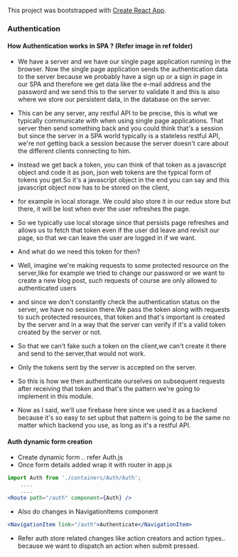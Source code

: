 This project was bootstrapped with [Create React App](https://github.com/facebook/create-react-app).

### Authentication

#### How Authentication works in SPA ? (Refer image in ref folder)

* We have a server and we have our single page application running in the browser. Now the single page application sends the authentication data to the server because we probably have a sign up or a sign in page in our SPA and therefore we get data like the e-mail address and the password and we send this to the server to validate it and this is also where we store our persistent data, in the database on the server.

* This can be any server, any restful API to be precise, this is what we typically communicate with when using single page applications. That server then send something back and you could think that's a session but since the server in a SPA world typically is a stateless restful API, we're not getting back
a session because the server doesn't care about the different clients connecting to him.

* Instead we get back a token, you can think of that token as a javascript object and code it as json, json web tokens are the typical form of tokens you get.So it's a javascript object in the end you can say and this javascript object now has to be stored on the client,

* for example in local storage. We could also store it in our redux store but there, it will be lost when ever the user refreshes the page.

* So we typically use local storage since that persists page refreshes and allows us to fetch that token even if the user did leave and revisit our page, so that we can leave the user are logged in if we want.

* And what do we need this token for then?

* Well, imagine we're making requests to some protected resource on the server,like for example we tried to change our password or we want to create a new blog post, such requests of course are only allowed to authenticated users

* and since we don't constantly check the authentication status on the server, we have no session there.We pass the token along with requests to such protected resources, that token and that's important is created by the server and in a way that the server can verify if it's a valid token created by the server or not.

* So that we can't fake such a token on the client,we can't create it there and send to the server,that would not work.

* Only the tokens sent by the server is accepted on the server.

* So this is how we then authenticate ourselves on subsequent requests after receiving that token and that's the pattern we're going to implement in this module.

* Now as I said, we'll use firebase here since we used it as a backend because it's so easy to set upbut that pattern is going to be the same no matter which backend you use, as long as it's a restful API. 

#### Auth dynamic form creation
* Create dynamic form .. refer Auth.js
* Once form details added wrap it with router in app.js
```jsx
import Auth from './containers/Auth/Auth';
    ....
    ....
<Route path="/auth" component={Auth} />
```
* Also do changes in NavigationItems component
```jsx
<NavigationItem link="/auth">Authenticate</NavigationItem>
```
* Refer auth store related changes like action creators and action types.. because we want to dispatch an action when submit pressed.

